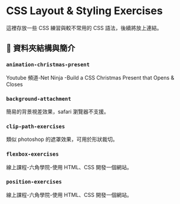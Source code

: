 # CSS Layout & Styling Exercises

這裡存放一些 CSS 練習與較不常用的 CSS 語法，後續將放上連結。

## 📁 資料夾結構與簡介

### `animation-christmas-present`

Youtube 頻道-Net Ninja -Build a CSS Christmas Present that Opens & Closes

### `background-attachment`

簡易的背景視差效果，safari 瀏覽器不支援。

### `clip-path-exercises`

類似 photoshop 的遮罩效果，可用於形狀裁切。

### `flexbox-exercises`

線上課程-六角學院-使用 HTML、CSS 開發一個網站。

### `position-exercises`

線上課程-六角學院-使用 HTML、CSS 開發一個網站。
